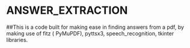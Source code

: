 # ANSWER_EXTRACTION
##This is a code built for making ease in finding answers from a pdf, by making use of fitz ( PyMuPDF), pyttsx3, speech_recognition, tkinter libraries.

